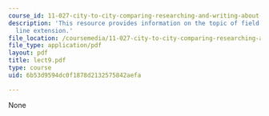 ```yaml
---
course_id: 11-027-city-to-city-comparing-researching-and-writing-about-cities-spring-2006
description: 'This resource provides information on the topic of field trip: green
  line extension.'
file_location: /coursemedia/11-027-city-to-city-comparing-researching-and-writing-about-cities-spring-2006/6b53d9594dc0f1878d2132575842aefa_lect9.pdf
file_type: application/pdf
layout: pdf
title: lect9.pdf
type: course
uid: 6b53d9594dc0f1878d2132575842aefa

---
```

None